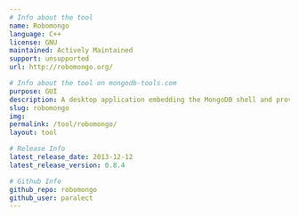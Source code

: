 ```yaml
---
# Info about the tool
name: Robomongo
language: C++
license: GNU
maintained: Actively Maintained
support: unsupported
url: http://robomongo.org/

# Info about the tool on mongodb-tools.com
purpose: GUI
description: A desktop application embedding the MongoDB shell and providing identical functionality GUI.
slug: robomongo
img: 
permalink: /tool/robomongo/
layout: tool

# Release Info
latest_release_date: 2013-12-12
latest_release_version: 0.8.4

# Github Info
github_repo: robomongo
github_user: paralect
---
```


